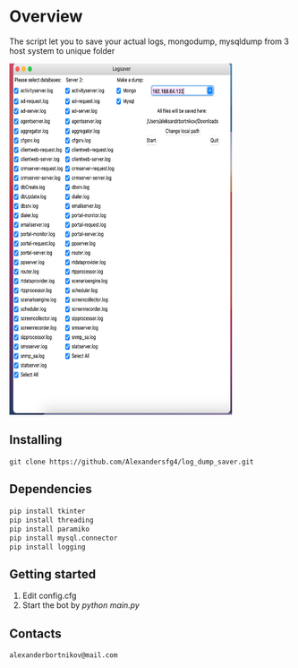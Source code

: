 # Overview

The script let you to save your actual logs, mongodump, mysqldump from 3 host system to unique folder

<img src="https://github.com/Alexandersfg4/pictures/blob/master/Screenshot%202020-11-24%20at%2021.33.35.png" height="627" width="398">

## Installing
```
git clone https://github.com/Alexandersfg4/log_dump_saver.git
```

## Dependencies

```
pip install tkinter
pip install threading
pip install paramiko
pip install mysql.connector
pip install logging
```

## Getting started
1. Edit config.cfg
1. Start the bot by *python main.py*

## Contacts
```
alexanderbortnikov@mail.com
```
